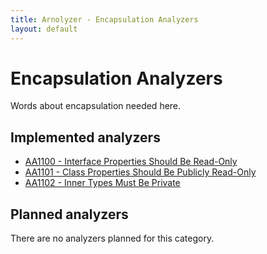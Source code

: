 ```yaml
---
title: Arnolyzer - Encapsulation Analyzers
layout: default
---
```

# Encapsulation Analyzers #
Words about encapsulation needed here.

## Implemented analyzers ##
* [AA1100 - Interface Properties Should Be Read-Only](AA1100InterfacePropertiesShouldBeReadOnly.html)
* [AA1101 - Class Properties Should Be Publicly Read-Only](AA1101ClassPropertiesShouldBePubliclyReadOnly.html)
* [AA1102 - Inner Types Must Be Private](AA1102InnerTypesMustBePrivate.html)



## Planned analyzers ##
There are no analyzers planned for this category.
